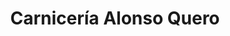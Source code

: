 ---
title: "Carnicería Alonso Quero"
url: /la-linea-de-la-concepcion/carniceria-alonso-quero/
shop: carnicero
---